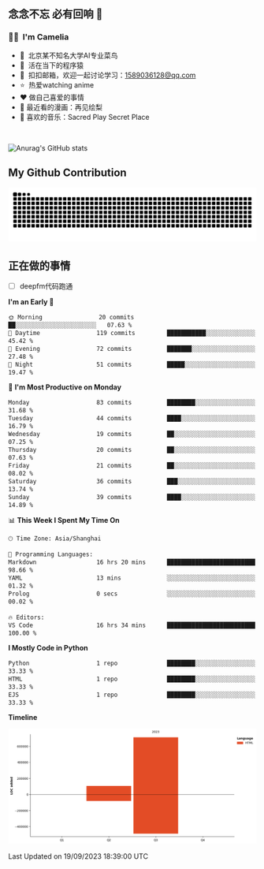 ## 念念不忘 必有回响  👋
### 👨‍🔧&nbsp;&nbsp;I'm Camelia
- 🏢&nbsp;&nbsp;北京某不知名大学AI专业菜鸟
- 🦍&nbsp;&nbsp;活在当下的程序猿
- 💬&nbsp;&nbsp;扣扣邮箱，欢迎一起讨论学习：1589036128@qq.com
- ⭐️&nbsp;&nbsp;热爱watching anime
- ❤️ 做自己喜爱的事情
- 📖 最近看的漫画：再见绘梨
- 🎵 喜欢的音乐：Sacred Play Secret Place

<br>

![Anurag's GitHub stats](https://github-readme-stats.vercel.app/api?username=abinzzz&count_private=true&show_icons=true&theme=tokyonight)


## My Github Contribution
![](https://github.com/abinzzz/abinzzz/blob/output/github-contribution-grid-snake.svg)

## 正在做的事情
- [ ] deepfm代码跑通
<!--START_SECTION:waka-->
**I'm an Early 🐤** 

```text
🌞 Morning                20 commits          ██░░░░░░░░░░░░░░░░░░░░░░░   07.63 % 
🌆 Daytime                119 commits         ███████████░░░░░░░░░░░░░░   45.42 % 
🌃 Evening                72 commits          ███████░░░░░░░░░░░░░░░░░░   27.48 % 
🌙 Night                  51 commits          █████░░░░░░░░░░░░░░░░░░░░   19.47 % 
```
📅 **I'm Most Productive on Monday** 

```text
Monday                   83 commits          ████████░░░░░░░░░░░░░░░░░   31.68 % 
Tuesday                  44 commits          ████░░░░░░░░░░░░░░░░░░░░░   16.79 % 
Wednesday                19 commits          ██░░░░░░░░░░░░░░░░░░░░░░░   07.25 % 
Thursday                 20 commits          ██░░░░░░░░░░░░░░░░░░░░░░░   07.63 % 
Friday                   21 commits          ██░░░░░░░░░░░░░░░░░░░░░░░   08.02 % 
Saturday                 36 commits          ███░░░░░░░░░░░░░░░░░░░░░░   13.74 % 
Sunday                   39 commits          ████░░░░░░░░░░░░░░░░░░░░░   14.89 % 
```


📊 **This Week I Spent My Time On** 

```text
🕑︎ Time Zone: Asia/Shanghai

💬 Programming Languages: 
Markdown                 16 hrs 20 mins      █████████████████████████   98.66 % 
YAML                     13 mins             ░░░░░░░░░░░░░░░░░░░░░░░░░   01.32 % 
Prolog                   0 secs              ░░░░░░░░░░░░░░░░░░░░░░░░░   00.02 % 

🔥 Editors: 
VS Code                  16 hrs 34 mins      █████████████████████████   100.00 % 
```

**I Mostly Code in Python** 

```text
Python                   1 repo              ████████░░░░░░░░░░░░░░░░░   33.33 % 
HTML                     1 repo              ████████░░░░░░░░░░░░░░░░░   33.33 % 
EJS                      1 repo              ████████░░░░░░░░░░░░░░░░░   33.33 % 
```



**Timeline**

![Lines of Code chart](https://raw.githubusercontent.com/abinzzz/abinzzz/main/assets/bar_graph.png)


 Last Updated on 19/09/2023 18:39:00 UTC
<!--END_SECTION:waka-->


